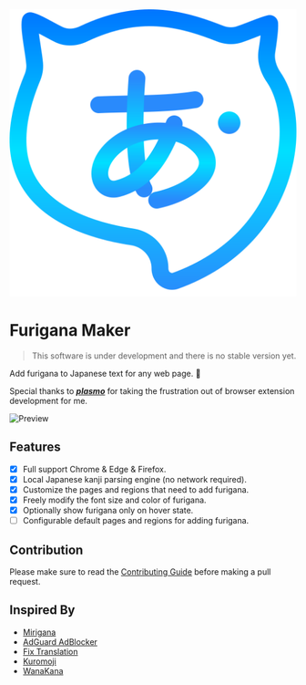 <div align="center">
    <img src="./assets/logo.svg">
</div>

# Furigana Maker

> This software is under development and there is no stable version yet.

Add furigana to Japanese text for any web page. 🤔

Special thanks to **_[plasmo](https://github.com/PlasmoHQ/plasmo)_** for taking the frustration out of browser extension development for me.

![Preview](https://s2.loli.net/2023/10/01/iQ83MSu57JCLhKA.webp)

## Features

- [x] Full support Chrome & Edge & Firefox.
- [x] Local Japanese kanji parsing engine (no network required).
- [x] Customize the pages and regions that need to add furigana.
- [x] Freely modify the font size and color of furigana.
- [x] Optionally show furigana only on hover state.
- [ ] Configurable default pages and regions for adding furigana.

## Contribution

Please make sure to read the [Contributing Guide](./.github/CONTRIBUTING.md) before making a pull request.

## Inspired By

- [Mirigana](https://chrome.google.com/webstore/detail/mirigana/hbekfodhcnfpkmoeaijgbamedofonjib)
- [AdGuard AdBlocker](https://chrome.google.com/webstore/detail/adguard-adblocker/bgnkhhnnamicmpeenaelnjfhikgbkllg)
- [Fix Translation](https://chrome.google.com/webstore/detail/fix-translation/nefkkabmejdacaifhjoinegmoggdbgee)
- [Kuromoji](https://github.com/sglkc/kuromoji.js)
- [WanaKana](https://github.com/WaniKani/WanaKana)
